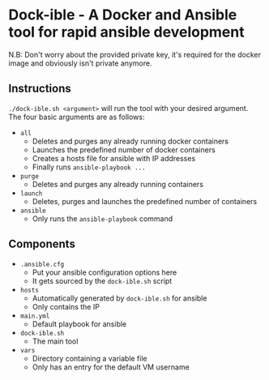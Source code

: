 # Dock-ible - A Docker and Ansible tool for rapid ansible development

N.B: Don't worry about the provided private key, it's required for the docker image and obviously isn't private anymore.

## Instructions
`./dock-ible.sh <argument>` will run the tool with your desired argument.  
The four basic arguments are as follows:  
* `all`
  - Deletes and purges any already running docker containers  
  - Launches the predefined number of docker containers  
  - Creates a hosts file for ansible with IP addresses  
  - Finally runs `ansible-playbook ...`  
* `purge`
  - Deletes and purges any already running containers  
* `launch`
  - Deletes, purges and launches the predefined number of containers  
* `ansible`
  - Only runs the `ansible-playbook` command  

## Components
- `.ansible.cfg`
  - Put your ansible configuration options here  
  - It gets sourced by the `dock-ible.sh` script  
- `hosts`
  - Automatically generated by `dock-ible.sh` for ansible  
  - Only contains the IP  
- `main.yml`
  - Default playbook for ansible  
- `dock-ible.sh`
  - The main tool  
- `vars`
  - Directory containing a variable file  
  - Only has an entry for the default VM username  
